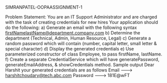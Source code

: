 SIMRANPATEL-OOPAASSIGNMENT-1

Problem Statement:
You are an IT Support Administrator and are charged with the task of creating credentials for
new hires
Your application should do the following:
a) Generate an email with the following syntax
firstNamelastName@department.company.com
b) Determine the department (Technical, Admin, Human Resource, Legal)
c) Generate a random password which will contain (number, capital letter, small letter &
special character)
d) Display the generated credentials
e) Use parameterized constructor of class Employee, to pass firstName, lastName.
f) Create a separate CredentialService which will have generatePassword,
generateEmailAddress, & showCredentials method.
Sample output
Dear Harshit your generated credentials are as follows
Email ---> harshitchoudary@tech.abc.com
Password ---> 181E@wFT